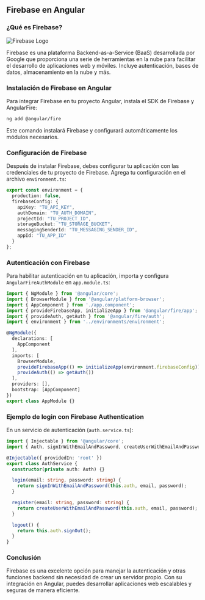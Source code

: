 ## Firebase en Angular

### **¿Qué es Firebase?**
![Firebase Logo](https://firebase.google.com/downloads/brand-guidelines/SVG/logo-standard.svg)

Firebase es una plataforma Backend-as-a-Service (BaaS) desarrollada por Google que proporciona una serie de herramientas en la nube para facilitar el desarrollo de aplicaciones web y móviles. Incluye autenticación, bases de datos, almacenamiento en la nube y más.

### **Instalación de Firebase en Angular**

Para integrar Firebase en tu proyecto Angular, instala el SDK de Firebase y AngularFire:

```sh
ng add @angular/fire
```

Este comando instalará Firebase y configurará automáticamente los módulos necesarios.

### **Configuración de Firebase**

Después de instalar Firebase, debes configurar tu aplicación con las credenciales de tu proyecto de Firebase. Agrega tu configuración en el archivo `environment.ts`:

```ts
export const environment = {
  production: false,
  firebaseConfig: {
    apiKey: "TU_API_KEY",
    authDomain: "TU_AUTH_DOMAIN",
    projectId: "TU_PROJECT_ID",
    storageBucket: "TU_STORAGE_BUCKET",
    messagingSenderId: "TU_MESSAGING_SENDER_ID",
    appId: "TU_APP_ID"
  }
};
```

### **Autenticación con Firebase**

Para habilitar autenticación en tu aplicación, importa y configura `AngularFireAuthModule` en `app.module.ts`:

```ts
import { NgModule } from '@angular/core';
import { BrowserModule } from '@angular/platform-browser';
import { AppComponent } from './app.component';
import { provideFirebaseApp, initializeApp } from '@angular/fire/app';
import { provideAuth, getAuth } from '@angular/fire/auth';
import { environment } from '../environments/environment';

@NgModule({
  declarations: [
    AppComponent
  ],
  imports: [
    BrowserModule,
    provideFirebaseApp(() => initializeApp(environment.firebaseConfig)),
    provideAuth(() => getAuth())
  ],
  providers: [],
  bootstrap: [AppComponent]
})
export class AppModule {}
```

### **Ejemplo de login con Firebase Authentication**

En un servicio de autenticación (`auth.service.ts`):

```ts
import { Injectable } from '@angular/core';
import { Auth, signInWithEmailAndPassword, createUserWithEmailAndPassword } from '@angular/fire/auth';

@Injectable({ providedIn: 'root' })
export class AuthService {
  constructor(private auth: Auth) {}

  login(email: string, password: string) {
    return signInWithEmailAndPassword(this.auth, email, password);
  }

  register(email: string, password: string) {
    return createUserWithEmailAndPassword(this.auth, email, password);
  }

  logout() {
    return this.auth.signOut();
  }
}
```

### **Conclusión**
Firebase es una excelente opción para manejar la autenticación y otras funciones backend sin necesidad de crear un servidor propio. Con su integración en Angular, puedes desarrollar aplicaciones web escalables y seguras de manera eficiente.
